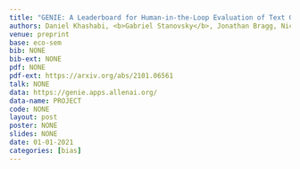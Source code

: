 ```yaml
---
title: "GENIE: A Leaderboard for Human-in-the-Loop Evaluation of Text Generation"
authors: Daniel Khashabi, <b>Gabriel Stanovsky</b>, Jonathan Bragg, Nicholas Lourie, Jungo Kasai, Yejin Choi, Noah A. Smith, Daniel S. Weld
venue: preprint
base: eco-sem
bib: NONE
bib-ext: NONE
pdf: NONE
pdf-ext: https://arxiv.org/abs/2101.06561
talk: NONE
data: https://genie.apps.allenai.org/
data-name: PROJECT
code: NONE
layout: post
poster: NONE
slides: NONE
date: 01-01-2021
categories: [bias]
---
```

